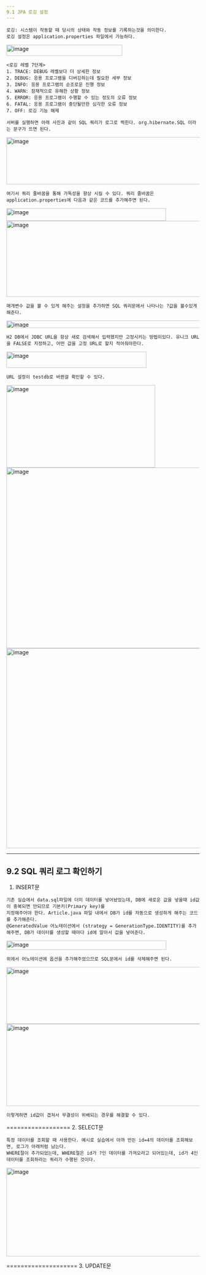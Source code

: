 ```yaml
---
9.1 JPA 로깅 설정
---
```


```
로깅: 시스템이 작동할 때 당시의 상태와 작동 정보를 기록하는것을 의미한다.
로깅 설정은 application.properties 파일에서 가능하다.
```

<img width="302" height="29" alt="image" src="https://github.com/user-attachments/assets/00650f23-6572-41c0-8d81-bf89d678484b" />

```
<로깅 레벨 7단계>
1. TRACE: DEBUG 레벨보다 더 상세한 정보
2. DEBUG: 응용 프로그램을 디버깅하는데 필요한 세부 정보
3. INFO: 응용 프로그램의 순조로운 진행 정보
4. WARN: 잠재적으로 유해한 상황 정보
5. ERROR: 응용 프로그램이 수행할 수 있는 정도의 오류 정보
6. FATAL: 응용 프로그램이 중단될만한 심각한 오류 정보
7. OFF: 로깅 기능 해제

서버를 실행하면 아래 사진과 같이 SQL 쿼리가 로그로 찍힌다. org.hibernate.SQL 이라는 문구가 뜨면 된다.
```

<img width="1226" height="123" alt="image" src="https://github.com/user-attachments/assets/4bed957c-2cbd-4dc5-bf84-c04564b40fb0" />

```
여기서 쿼리 줄바꿈을 통해 가독성을 향상 시킬 수 있다. 쿼리 줄바꿈은 application.properties에 다음과 같은 코드를 추가해주면 된다.
```
<img width="416" height="33" alt="image" src="https://github.com/user-attachments/assets/11ce0718-bb99-415b-822a-cc69ced4a038" />

<img width="659" height="198" alt="image" src="https://github.com/user-attachments/assets/710f7684-01be-470f-922d-d0a6b3d87823" />

```
매개변수 값을 볼 수 있게 해주는 설정을 추가하면 SQL 쿼리문에서 나타나는 ?값을 볼수있게 해준다.
```

<img width="521" height="19" alt="image" src="https://github.com/user-attachments/assets/61d37578-86f2-4c13-85b6-800b64fab3ae" />

```
H2 DB에서 JDBC URL을 항상 새로 검색해서 입력했지만 고정시키는 방법이있다. 유니크 URL을 FALSE로 지정하고, 어떤 값을 고정 URL로 할지 적어줘야한다.
```

<img width="365" height="42" alt="image" src="https://github.com/user-attachments/assets/71272239-b712-41d5-8770-64f1d2341492" />

```
URL 설정이 testdb로 바뀐걸 확인할 수 있다.
```

<img width="388" height="215" alt="image" src="https://github.com/user-attachments/assets/14f6964d-b794-468e-81a9-c6d8ec48bc63" />

<img width="609" height="471" alt="image" src="https://github.com/user-attachments/assets/f1058325-c631-4b40-b662-78fda550774d" />

<img width="858" height="521" alt="image" src="https://github.com/user-attachments/assets/8e6460da-12cf-4084-a6c3-623d1fbe95b2" />

---
9.2 SQL 쿼리 로그 확인하기
---
1. INSERT문
```
기존 실습에서 data.sql파일에 더미 데이터를 넣어놨었는데, DB에 새로운 값을 넣을때 id값이 중복되면 안되므로 기본키(Primary key)를
지정해주어야 한다. Article.java 파일 내에서 DB가 id를 자동으로 생성하게 해주는 코드를 추가해준다.
@GeneratedValue 어노테이션에서 (strategy = GenerationType.IDENTITY)를 추가해주면, DB가 데이터를 생성할 때마다 id에 알아서 값을 넣어준다.
```

<img width="417" height="24" alt="image" src="https://github.com/user-attachments/assets/d1dd93b0-6f1f-46be-bed0-d289070587da" />

```
위에서 어노테이션에 옵션을 추가해주었으므로 SQL문에서 id를 삭제해주면 된다.
```

<img width="791" height="148" alt="image" src="https://github.com/user-attachments/assets/57c7da94-1356-4a5f-8119-6d2620b4c653" />

<img width="586" height="214" alt="image" src="https://github.com/user-attachments/assets/341903e1-619a-4752-b45a-2172dac01de8" />

```
이렇게하면 id값이 겹쳐서 무결성이 위배되는 경우를 해결할 수 있다.
```
==================
2. SELECT문
```
특정 데이터를 조회할 때 사용한다. 예시로 실습에서 아까 만든 id=4의 데이터를 조회해보면, 로그가 아래처럼 남는다.
WHERE절이 추가되었는데, WHERE절은 id가 ?인 데이터를 가져오라고 되어있는데, id가 4인 데이터를 조회하라는 쿼리가 수행된 것이다.
```

<img width="896" height="231" alt="image" src="https://github.com/user-attachments/assets/8278b880-2d69-4f2c-b723-bb16a44caa4e" />

====================
3. UPDATE문

